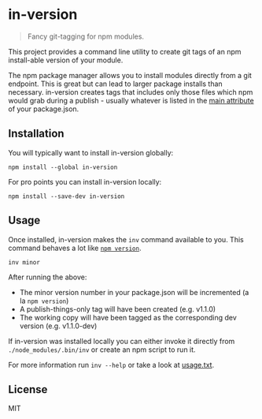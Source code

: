 # in-version

> Fancy git-tagging for npm modules.

This project provides a command line utility to create git tags of an npm
install-able version of your module.

The npm package manager allows you to install modules directly from a git
endpoint. This is great but can lead to larger package installs than necessary.
in-version creates tags that includes only those files which npm would grab
during a publish - usually whatever is listed in the [main attribute][npm-main]
of your package.json.


## Installation

You will typically want to install in-version globally:

```shell
npm install --global in-version
```

For pro points you can install in-version locally:

```shell
npm install --save-dev in-version
```


## Usage

Once installed, in-version makes the `inv` command available to you. This
command behaves a lot like [`npm version`][npm-version].

```shell
inv minor
```

After running the above:

- The minor version number in your package.json will be incremented (a la `npm
  version`)
- A publish-things-only tag will have been created (e.g. v1.1.0)
- The working copy will have been tagged as the corresponding dev version
  (e.g. v1.1.0-dev)

If in-version was installed locally you can either invoke it directly from
`./node_modules/.bin/inv` or create an npm script to run it.

For more information run `inv --help` or take a look at [usage.txt][usage].

## License

MIT

[npm-main]: https://docs.npmjs.com/files/package.json#main "npm main attribure"
[npm-version]: https://docs.npmjs.com/cli/version "npm version"
[usage]: blob/master/usage.txt "usage"
